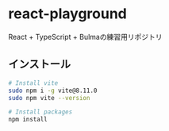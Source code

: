 # react-playground
React + TypeScript + Bulmaの練習用リポジトリ

## インストール
``` bash
# Install vite
sudo npm i -g vite@8.11.0
sudo npm vite --version

# Install packages
npm install
```
